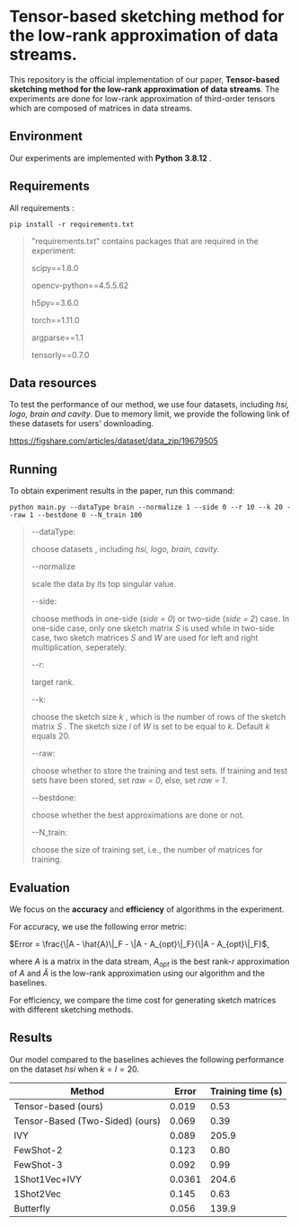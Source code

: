 # Tensor-based sketching method for the low-rank  approximation of data streams.

This repository is the official implementation of  our paper, **Tensor-based sketching method for the low-rank approximation of data streams**.  The experiments are done for low-rank approximation of  third-order tensors which are composed of matrices in data streams. 

## Environment

Our experiments are implemented with **Python 3.8.12** . 

## Requirements

All requirements :

```setup
pip install -r requirements.txt
```

> "requirements.txt" contains packages that are required in the experiment:
> 
> scipy==1.8.0
> 
> opencv-python==4.5.5.62
> 
> h5py==3.6.0
> 
> torch==1.11.0
> 
> argparse==1.1
> 
> tensorly==0.7.0

## Data resources

To test the performance of our method, we use four datasets, including *hsi, logo, brain and cavity*. Due to  memory limit, we provide the following link of these datasets for users' downloading.  

https://figshare.com/articles/dataset/data_zip/19679505

## Running

To obtain experiment results in the paper, run this command:

```run
python main.py --dataType brain --normalize 1 --side 0 --r 10 --k 20 --raw 1 --bestdone 0 --N_train 100
```

> --dataType: 
> 
> choose datasets , including *hsi, logo, brain, cavity.* 
> 
> --normalize
> 
> scale the data by its top singular value.
> 
> --side:
> 
> choose methods in one-side (*side = 0*)  or two-side (*side = 2*) case. In one-side case, only one sketch matrix $S$ is used while in two-side case, two sketch matrices $S$ and $W$ are used for left and right multiplication, seperately.
> 
> --r:
> 
> target rank.
> 
> --k:
> 
> choose the sketch size $k$ , which is the number of rows of the sketch matrix $S$ . The sketch size $l$ of  $W$ is set to be equal to $k$.  Default $k$ equals $20$.
> 
> --raw:
> 
> choose whether to store the training and test sets. If training and test sets have  been stored,  set *raw = 0*, else, set *raw = 1*.
> 
> --bestdone:
> 
> choose whether the best approximations are done or not.
> 
> --N_train:
> 
> choose the size of training set, i.e., the number of matrices for training.

## Evaluation

We focus on the **accuracy**  and **efficiency** of  algorithms in the experiment. 

For accuracy, we use the following error metric:

$Error = \frac{\|A - \hat{A}\|_F - \|A - A_{opt}\|_F}{\|A - A_{opt}\|_F}$,

where $A$ is a matrix in the data stream, $A_{opt}$ is the best rank-$r$ approximation of $A$ and $\hat{A}$ is the low-rank approximation using our algorithm and the baselines.

For efficiency, we compare the time cost for generating sketch matrices with different sketching methods.

## Results

Our model compared to the baselines achieves the following performance on the dataset *hsi* when $k=l=20$.

| Method                          | Error  | Training time (s) |
| ------------------------------- | ------ | ----------------- |
| Tensor-based (ours)             | 0.019  | 0.53              |
| Tensor-Based (Two-Sided) (ours) | 0.069  | 0.39              |
| IVY                             | 0.089  | 205.9             |
| FewShot-2                       | 0.123  | 0.80              |
| FewShot-3                       | 0.092  | 0.99              |
| 1Shot1Vec+IVY                   | 0.0361 | 204.6             |
| 1Shot2Vec                       | 0.145  | 0.63              |
| Butterfly                       | 0.056  | 139.9             |
